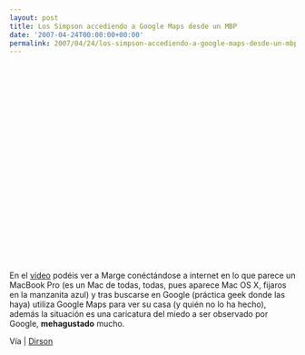 ```yaml
---
layout: post
title: Los Simpson accediendo a Google Maps desde un MBP
date: '2007-04-24T00:00:00+00:00'
permalink: 2007/04/24/los-simpson-accediendo-a-google-maps-desde-un-mbp/
---
```

<object width="425" height="350"><param name="movie" value="http://www.youtube.com/v/Flsx7ccOCB4"></param><param name="wmode" value="transparent"></param><embed src="http://www.youtube.com/v/Flsx7ccOCB4" type="application/x-shockwave-flash" wmode="transparent" width="425" height="350"></embed></object>

En el <a href="http://www.youtube.com/watch?v=Flsx7ccOCB4">vídeo</a> podéis ver a Marge conéctándose a internet en lo que parece un MacBook Pro (es un Mac de todas, todas, pues aparece Mac OS X, fijaros en la manzanita azul) y tras buscarse en Google (práctica geek donde las haya) utiliza Google Maps para ver su casa (y quién no lo ha hecho), además la situación es una caricatura del miedo a ser observado por Google, <strong>mehagustado</strong> mucho.

Vía | <a href="http://google.dirson.com/post/3340-simpsons-descubren-google-maps/">Dirson</a>
